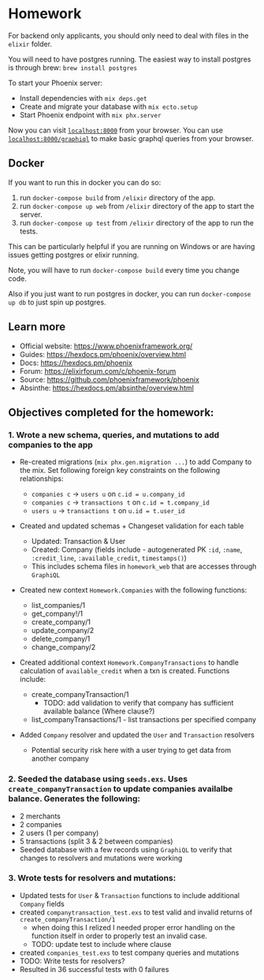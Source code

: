 # Homework

For backend only applicants, you should only need to deal with files in the `elixir` folder.

You will need to have postgres running.
The easiest way to install postgres is through brew:
`brew install postgres`

To start your Phoenix server:

  * Install dependencies with `mix deps.get`
  * Create and migrate your database with `mix ecto.setup`
  * Start Phoenix endpoint with `mix phx.server`

Now you can visit [`localhost:8000`](http://localhost:8000) from your browser.
You can use [`localhost:8000/graphiql`](http://localhost:8000/graphiql) to make basic graphql queries from your browser.


## Docker

If you want to run this in docker you can do so:
1. run `docker-compose build` from `/elixir` directory of the app.
2. run `docker-compose up web` from `/elixir` directory of the app to start the server.
3. run `docker-compose up test` from `/elixir` directory of the app to run the tests.


This can be particularly helpful if you are running on Windows or are having issues getting postgres or elixir running.

Note, you will have to run `docker-compose build` every time you change code.

Also if you just want to run postgres in docker, you can run `docker-compose up db` to just spin up postgres.

## Learn more

  * Official website: https://www.phoenixframework.org/
  * Guides: https://hexdocs.pm/phoenix/overview.html
  * Docs: https://hexdocs.pm/phoenix
  * Forum: https://elixirforum.com/c/phoenix-forum
  * Source: https://github.com/phoenixframework/phoenix
  * Absinthe: https://hexdocs.pm/absinthe/overview.html

## Objectives completed for the homework:
  ### 1. Wrote a new schema, queries, and mutations to add companies to the app
  - Re-created migrations (`mix phx.gen.migration ...`) to add Company to the mix. Set following foreign key constraints on the following relationships:
    * `companies c` -> `users u` on `c.id = u.company_id`
    * `companies c` -> `transactions t` on `c.id = t.company_id`
    * `users u` -> `transactions t` on `u.id = t.user_id`
  
  - Created and updated schemas + Changeset validation for each table
    * Updated: Transaction & User
    * Created: Company (fields include - autogenerated PK `:id`, `:name`, `:credit_line`, `:available_credit`, `timestamps()`)
    * This includes schema files in `homework_web` that are accesses through `GraphiQL`
  
  - Created new context `Homework.Companies` with the following functions:
    * list_companies/1
    * get_company!/1
    * create_company/1
    * update_company/2
    * delete_company/1
    * change_company/2

  - Created additional context `Homework.CompanyTransactions` to handle calculation of `available_credit` when a txn is created. Functions include:
    * create_companyTransaction/1
      - TODO: add validation to verify that company has sufficient available balance (Where clause?)
    * list_companyTransactions/1 - list transactions per specified company
  
  - Added `Company` resolver and updated the `User` and `Transaction` resolvers
    * Potential security risk here with a user trying to get data from another company
  
  ### 2. Seeded the database using `seeds.exs`. Uses `create_companyTransaction` to update companies availalbe balance. Generates the following:
  - 2 merchants
  - 2 companies
  - 2 users (1 per company)
  - 5 transactions (split 3 & 2 between companies)
  - Seeded database with a few records using `GraphiQL` to verify that changes to resolvers and mutations were working

  ### 3. Wrote tests for resolvers and mutations:
  - Updated tests for `User` & `Transaction` functions to include additional `Company` fields
  - created `companytransaction_test.exs` to test valid and invalid returns of `create_companyTransaction/1`
    * when doing this I relized I needed proper error handling on the function itself in order to properly test an invalid case.
    * TODO: update test to include where clause
  - created `companies_test.exs` to test company queries and mutations
  - TODO: Write tests for resolvers?
  - Resulted in 36 successful tests with 0 failures